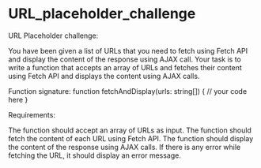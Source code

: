 # URL_placeholder_challenge

URL Placeholder challenge:

You have been given a list of URLs that you need to fetch using Fetch API and display the content of the response using AJAX call.
Your task is to write a function that accepts an array of URLs and fetches their content using Fetch API and displays the content using AJAX calls.

Function signature:
function fetchAndDisplay(urls: string[]) {
    // your code here
}

Requirements:

The function should accept an array of URLs as input.
The function should fetch the content of each URL using Fetch API.
The function should display the content of the response using AJAX calls.
If there is any error while fetching the URL, it should display an error message.
